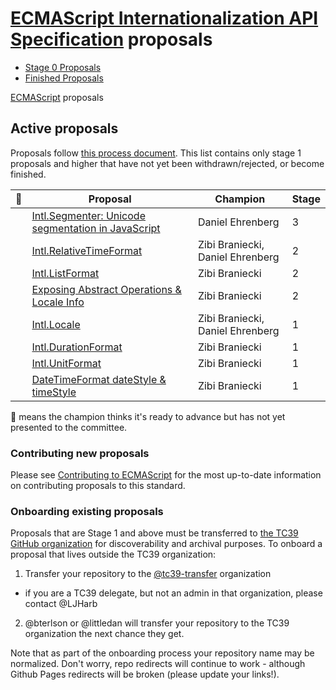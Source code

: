 # [ECMAScript Internationalization API Specification](https://github.com/tc39/ecma402) proposals

 - [Stage 0 Proposals](stage-0-proposals.md)
 - [Finished Proposals](finished-proposals.md)

 [ECMAScript](../README.md) proposals

## Active proposals

Proposals follow [this process document](https://tc39.github.io/process-document/).
This list contains only stage 1 proposals and higher that have not yet been withdrawn/rejected, or become finished.

| 🚀 | Proposal                                                         | Champion                                        | Stage |
|---|------------------------------------------------------------------|-------------------------------------------------| ------|
|   | [Intl.Segmenter: Unicode segmentation in JavaScript][]           | Daniel Ehrenberg                                | 3 |
|   | [Intl.RelativeTimeFormat][]                                      | Zibi Braniecki, Daniel Ehrenberg                | 2 |
|   | [Intl.ListFormat][]                                              | Zibi Braniecki                                  | 2 |
|   | [Exposing Abstract Operations & Locale Info][]                   | Zibi Braniecki                                  | 2 |
|   | [Intl.Locale][]                                                  | Zibi Braniecki, Daniel Ehrenberg                | 1 |
|   | [Intl.DurationFormat][]                                          | Zibi Braniecki                                  | 1 |
|   | [Intl.UnitFormat][]                                              | Zibi Braniecki                                  | 1 |
|   | [DateTimeFormat dateStyle & timeStyle][]                         | Zibi Braniecki                                  | 1 |

🚀 means the champion thinks it's ready to advance but has not yet presented to the committee.

### Contributing new proposals

Please see [Contributing to ECMAScript](/CONTRIBUTING.md) for the most up-to-date information on contributing proposals to this standard.

### Onboarding existing proposals

Proposals that are Stage 1 and above must be transferred to [the TC39 GitHub organization](https://github.com/tc39) for discoverability and archival purposes. To onboard a proposal that lives outside the TC39 organization:

1. Transfer your repository to the [@tc39-transfer](http://github.com/tc39-transfer) organization
  - if you are a TC39 delegate, but not an admin in that organization, please contact @LJHarb
2. @bterlson or @littledan will transfer your repository to the TC39 organization the next chance they get.

Note that as part of the onboarding process your repository name may be normalized. Don't worry, repo redirects will continue to work - although Github Pages redirects will be broken (please update your links!).

[Intl.Segmenter: Unicode segmentation in JavaScript]: https://github.com/tc39/proposal-intl-segmenter
[Intl.ListFormat]: https://github.com/zbraniecki/proposal-intl-list-format
[Intl.RelativeTimeFormat]: https://github.com/tc39/proposal-intl-relative-time
[Intl.DurationFormat]: https://github.com/tc39/ecma402/issues/47
[Intl.UnitFormat]: https://github.com/tc39/ecma402/issues/32
[Intl.PluralRules]: https://github.com/tc39/proposal-intl-plural-rules
[Intl.DateTimeFormat.prototype.formatToParts]: https://github.com/tc39/proposal-intl-formatToParts
[Intl.NumberFormat.prototype.formatToParts]: https://github.com/tc39/proposal-intl-formatToParts
[Exposing Abstract Operations & Locale Info]: https://github.com/tc39/ecma402/issues/46
[DateTimeFormat dateStyle & timeStyle]: https://github.com/zbraniecki/proposal-ecma402-datetime-style
[Intl.Locale]: https://github.com/zbraniecki/proposal-intl-locale
